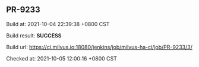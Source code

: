 <h2><a name="pr-9233" class="anchor" href="#pr-9233" rel="nofollow" aria-hidden="true"><span class="octicon octicon-link"></span></a>PR-9233</h2>

<p>Build at: 2021-10-04 22:39:38 +0800 CST</p>

<p>Build result: <strong>SUCCESS</strong></p>

<p>Build url: <a href="https://ci.milvus.io:18080/jenkins/job/milvus-ha-ci/job/PR-9233/3/" rel="nofollow">https://ci.milvus.io:18080/jenkins/job/milvus-ha-ci/job/PR-9233/3/</a></p>

<p>Checked at: 2021-10-05 12:00:16 +0800 CST</p>

